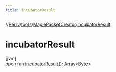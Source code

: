```yaml
---
title: incubatorResult
---
```

//[Perry](../../../index.html)/[tools](../index.html)/[MaplePacketCreator](index.html)/[incubatorResult](incubator-result.html)



# incubatorResult



[jvm]\
open fun [incubatorResult](incubator-result.html)(): [Array](https://kotlinlang.org/api/latest/jvm/stdlib/kotlin/-array/index.html)<[Byte](https://kotlinlang.org/api/latest/jvm/stdlib/kotlin/-byte/index.html)>




